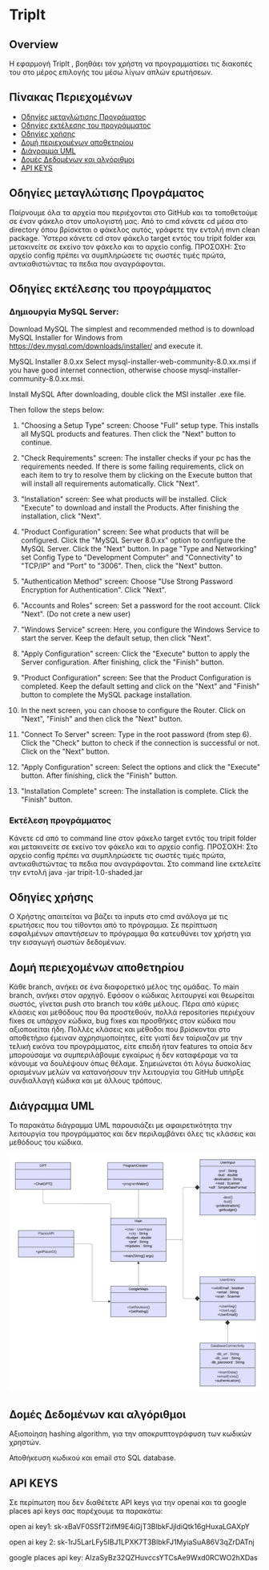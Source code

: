 # TripIt

## Overview

Η εφαρμογή TripIt , βοηθάει τον χρήστη να προγραμματίσει τις διακοπές του στο μέρος επιλογής του μέσω λίγων απλών ερωτήσεων.

## Πίνακας Περιεχομένων

- [Οδηγίες μεταγλώτισης Προγράματος](#οδηγίες-μεταγλώτισσης-προγράμαμτος)
- [Οδηγίες εκτέλεσης του προγράμματος](#οδηγίες-εκτέλεσης-του-προγράμματος)
- [Οδηγίες χρήσης](#Οδηγίες-χρήσης)
- [Δομή περιεχομένων αποθετηρίου](#δομή-περιεχομένων-αποθετηρίου)
- [Διάγραμμα UML](#διάγραμμα-uml)
- [Δομές Δεδομένων και αλγόριθμοι](#δομές-δεδομένων-και-αλγόριθμοι)
- [API KEYS](#api-keys)

## Οδηγίες μεταγλώτισης Προγράματος

Παίρνουμε όλα τα αρχεία που περιέχονται στο GitHub και τα τοποθετούμε σε έναν φάκελο στον υπολογιστή μας. Από το cmd κάνετε cd μέσα στο directory όπου βρίσκεται ο φάκελος αυτός, γράφετε την εντολή mvn clean package. Ύστερα κάνετε cd στον φάκελο target εντός του tripit folder και μετακινείτε σε εκείνο τον φάκελο και το αρχείο config. ΠΡΟΣΟΧΗ: Στο αρχείο config πρέπει να συμπληρώσετε τις σωστές τιμές πρώτα, αντικαθιστώντας τα πεδια που αναγράφονται.


##  Οδηγίες εκτέλεσης του προγράμματος

### Δημιουργία MySQL Server:

Download MySQL
The simplest and recommended method is to download MySQL Installer for Windows from https://dev.mysql.com/downloads/installer/ and execute it.

MySQL Installer 8.0.xx
Select mysql-installer-web-community-8.0.xx.msi if you have good internet connection, otherwise choose mysql-installer-community-8.0.xx.msi.

Install MySQL
After downloading, double click the MSI installer .exe file.

Then follow the steps below:

1. "Choosing a Setup Type" screen: Choose "Full" setup type. This installs all MySQL products and features. Then click the "Next" button to continue.

2. "Check Requirements" screen: The installer checks if your pc has the requirements needed. If there is some failing requirements, click on each item to try to resolve them by clicking on the Execute button that will install all requirements automatically. Click "Next".

3. "Installation" screen: See what products will be installed. Click "Execute" to download and install the Products. After finishing the installation, click "Next".

4. "Product Configuration" screen: See what products that will be configured. Click the "MySQL Server 8.0.xx" option to configure the MySQL Server. Click the "Next" button. In page  "Type and Networking" set Config Type to "Development Computer" and "Connectivity" to "TCP/IP" and "Port" to "3006". Then, click the "Next" button.

5. "Authentication Method" screen: Choose "Use Strong Password Encryption for Authentication". Click "Next".

6. "Accounts and Roles" screen: Set a password for the root account. Click "Next". (Do not crete a new user)

7. "Windows Service" screen: Here, you configure the Windows Service to start the server. Keep the default setup, then click "Next".

8. "Apply Configuration" screen: Click the "Execute" button to apply the Server configuration. After finishing, click the "Finish" button.

9. "Product Configuration" screen: See that the Product Configuration is completed. Keep the default setting and click on the "Next" and "Finish" button to complete the MySQL package installation.

10. In the next screen, you can choose to configure the Router. Click on "Next", "Finish" and then click the "Next" button.

11. "Connect To Server" screen: Type in the root password (from step 6). Click the "Check" button to check if the connection is successful or not. Click on the "Next" button.

12. "Apply Configuration" screen: Select the options and click the "Execute" button. After finishing, click the "Finish" button.

13. "Installation Complete" screen: The installation is complete. Click the "Finish" button.


### Εκτέλεση προγράμματος


Kάνετε cd από το command line στον φάκελο target εντός του tripit folder και μετακινείτε σε εκείνο τον φάκελο και το αρχείο config. ΠΡΟΣΟΧΗ: Στο αρχείο config πρέπει να συμπληρώσετε τις σωστές τιμές πρώτα, αντικαθιστώντας τα πεδια που αναγράφονται. Στο command line εκτελείτε την εντολή java -jar tripit-1.0-shaded.jar


## Οδηγίες χρήσης 

Ο Χρήστης απαιτείται να βάζει τα inputs στο cmd ανάλογα με τις ερωτήσεις που του τίθονται από το πρόγραμμα. Σε περίπτωση εσφαλμένων απαντήσεων το πρόγραμμα θα κατευθύνει τον χρήστη για την εισαγωγή σωστών δεδομένων. 


## Δομή περιεχομένων αποθετηρίου

Κάθε branch, ανήκει σε ένα διαφορετικό μέλος της ομάδας. Το main branch, ανήκει στον αρχηγό. Εφόσον ο κώδικας λειτουργεί και θεωρείται σωστός, γίνεται push στο branch του κάθε μέλους. Πέρα από κύριες κλάσεις και μεθόδους που θα προστεθούν, πολλά repositories περιέχουν fixes σε υπάρχον κώδικα, bug fixes και προσθήκες στον κώδικα που αξιοποιείται ήδη. Πολλές κλάσεις και μέθοδοι που βρίσκονται στο αποθετήριο έμειναν αχρησιμοποίητες, είτε γιατί δεν ταίριαζαν με την τελική εικόνα του προγράμματος, είτε επειδή ήταν features τα οποία δεν μπορούσαμε να συμπεριλάβουμε εγκαίρως ή δεν καταφέραμε να τα κάνουμε να δουλέψουν όπως θέλαμε. Σημειώνεται ότι λόγω δυσκολίας ορισμένων μελών να κατανοήσουν την λειτουργία του GitHub υπήρξε συνδιαλλαγή κώδικα και με άλλους τρόπους.


## Διάγραμμα UML

Το παρακάτω διάγραμμα UML παρουσιάζει με αφαιρετικότητα την λειτουργία του προγράμματος και δεν περιλαμβάνει όλες τις κλάσεις και μεθόδους του κώδικα.

![alt text](https://github.com/lazarosY/TripIT/blob/main/UML.png?raw=true)


## Δομές Δεδομένων και αλγόριθμοι

Αξιοποίηση hashing algorithm, για την αποκρυπτογράφυση των κωδικών χρηστών.

Αποθήκευση κωδικού και email στο SQL database.


## API KEYS 

Σε περίπωτση που δεν διαθέτετε API keys για την openai και τα google places api keys σας παρέχουμε τα παρακάτω:

open ai key1: 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

open ai key 2: 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

google places api key: AIzaSyBz32QZHuvccsYTCsAe9Wxd0RCWO2hXDas

